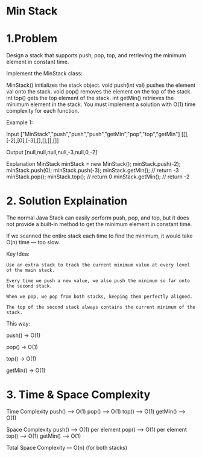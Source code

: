 # Min Stack
# 1.Problem 
Design a stack that supports push, pop, top, and retrieving the minimum element in constant time.

Implement the MinStack class:

MinStack() initializes the stack object.
void push(int val) pushes the element val onto the stack.
void pop() removes the element on the top of the stack.
int top() gets the top element of the stack.
int getMin() retrieves the minimum element in the stack.
You must implement a solution with O(1) time complexity for each function.

 

Example 1:

Input
["MinStack","push","push","push","getMin","pop","top","getMin"]
[[],[-2],[0],[-3],[],[],[],[]]

Output
[null,null,null,null,-3,null,0,-2]

Explanation
MinStack minStack = new MinStack();
minStack.push(-2);
minStack.push(0);
minStack.push(-3);
minStack.getMin(); // return -3
minStack.pop();
minStack.top();    // return 0
minStack.getMin(); // return -2


# 2. Solution Explaination
The normal Java Stack can easily perform push, pop, and top,
but it does not provide a built-in method to get the minimum element in constant time.

If we scanned the entire stack each time to find the minimum, it would take O(n) time — too slow.

Key Idea:

    Use an extra stack to track the current minimum value at every level of the main stack.

    Every time we push a new value, we also push the minimum so far onto the second stack.

    When we pop, we pop from both stacks, keeping them perfectly aligned.

    The top of the second stack always contains the current minimum of the stack.

This way:

push() → O(1)

pop() → O(1)

top() → O(1)

getMin() → O(1)

# 3. Time & Space Complexity

Time Complexity
push()   --> O(1)
pop()    --> O(1)
top()    --> O(1)
getMin() --> O(1)

Space Complexity
push()   --> O(1) per element
pop()    --> O(1) per element
top()    --> O(1) 
getMin() --> O(1)

Total Space Complexity    —    O(n) (for both stacks)
